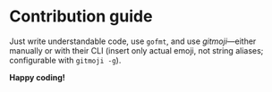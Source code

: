 # Contribution guide

Just write understandable code, use `gofmt`, and use _gitmoji_—either manually or with their CLI (insert only actual emoji, not string aliases; configurable with `gitmoji -g`).

**Happy coding!**
